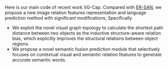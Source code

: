 Here is our main code of recent work VG-Cap.  Compared with [ER-SAN](https://github.com/CrossmodalGroup/ER-SAN), we propose a new image relation features representation and language prediction method with significant modifications, Specifically

- We exploit the novel visual graph topology to calculate the shortest path distance between two objects as the inductive structure-aware relation bias, which explicitly improves the structural relations between object regions.
- We propose a novel semantic fusion prediction module that selectively focuses on contextual visual and semantic relation features to generate accurate semantic words.

